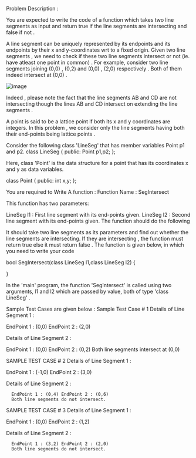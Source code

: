 Problem Description :

You are expected to write the code of a function which takes two line segments as input and return true if the line segments are intersecting and false if not . 

A line segment can be uniquely represented by its endpoints and its endpoints by their x and y-coordinates wrt to a fixed origin.  Given two line segments , we need to check if these two line segments intersect or not (ie. have atleast one point in common) . For example, consider two line segments joining (0,0) , (0,2) and (0,0) , (2,0) respectively . Both of them indeed intersect at (0,0) .

![image](https://github.com/ZhaohuaFang/Line-Segments-Intersecting/blob/master/Graded_Programming_Assignment_GPA_01__Problem_Description_.png)

Indeed , please note the fact that the line segments AB and CD are not intersecting though the lines AB and CD intersect on extending the line segments . 

A point is said to be a lattice point if both its x and y coordinates are integers. In this problem , we consider only the line segments having both their end-points being lattice points . 

Consider the following class 'LineSeg' that has member variables Point p1 and p2.
class LineSeg {
public:
    Point p1,p2;
};

Here, class 'Point' is the data structure for a point that has its coordinates x and y as data variables.

class Point {
public:
 int x,y; 
};

You are required to Write A function :
Function Name : SegIntersect

This function has two parameters:

LineSeg l1 :  First line segment with its end-points given.
LineSeg l2 :  Second line segment with its end-points given.
The function should do the following

It should take two line segments as its parameters and find out whether the line segments are intersecting.
If they are intersecting , the function must return true else it must return false .
The function is given below, in which you need to write your code

bool SegIntersect(class LineSeg l1,class LineSeg l2) {
   
}

In the 'main' program, the function 'SegIntersect' is called using two arguments, l1 and l2 which are passed by value, both of type 'class LineSeg' .

Sample Test Cases are given below :
   Sample Test Case # 1
Details of Line Segment 1 :

EndPoint 1 : (0,0) EndPoint 2 : (2,0)

Details of Line Segment 2 :

EndPoint 1 : (0,0) EndPoint 2 : (0,2) 
Both line segments intersect at (0,0)

   SAMPLE TEST CASE # 2
Details of Line Segment 1 :

EndPoint 1 : (-1,0) EndPoint 2 : (3,0)

Details of Line Segment 2 :

      EndPoint 1 : (0,4) EndPoint 2 : (0,6) 
      Both line segments do not intersect.

 SAMPLE TEST CASE # 3
Details of Line Segment 1 :

EndPoint 1 : (0,0) EndPoint 2 : (1,2)

Details of Line Segment 2 :

      EndPoint 1 : (3,2) EndPoint 2 : (2,0) 
      Both line segments do not intersect.
